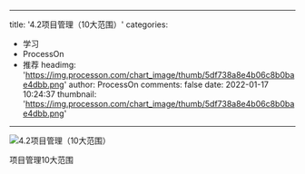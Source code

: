 
---
title: '4.2项目管理（10大范围）'
categories: 
 - 学习
 - ProcessOn
 - 推荐
headimg: 'https://img.processon.com/chart_image/thumb/5df738a8e4b06c8b0bae4dbb.png'
author: ProcessOn
comments: false
date: 2022-01-17 10:24:37
thumbnail: 'https://img.processon.com/chart_image/thumb/5df738a8e4b06c8b0bae4dbb.png'
---

<div>   
<img class="thumb" alt="4.2项目管理（10大范围）" src="https://img.processon.com/chart_image/thumb/5df738a8e4b06c8b0bae4dbb.png" referrerpolicy="no-referrer">
<p>项目管理10大范围</p>  
</div>
            